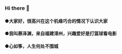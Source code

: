 ### Hi there 👋
  #### ●大家好，很高兴在这个机缘巧合的情况下认识大家
  #### ●我叫蔡泽渊，来自福建漳州，兴趣爱好是打篮球看电影
  #### ●心如筝，人生何处不围城
<!--
**zeyuan629/zeyuan629** is a ✨ _special_ ✨ repository because its `README.md` (this file) appears on your GitHub profile.

Here are some ideas to get you started:
- 🌱 I’m currently learning ...
- 👯 I’m looking to collaborate on ...
- 🤔 I’m looking for help with ...
- 💬 Ask me about ...
- 📫 How to reach me: ...
- 😄 Pronouns: ...
- ⚡ Fun fact: ...
-->
